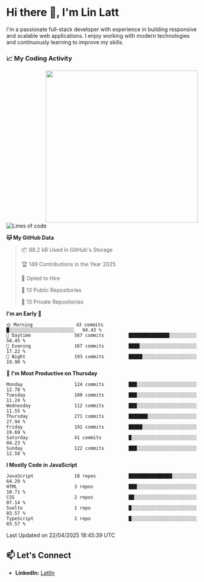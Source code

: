 # Hi there 👋, I'm Lin Latt

I'm a passionate full-stack developer with experience in building responsive and scalable web applications. I enjoy working with modern technologies and continuously learning to improve my skills.

### 📈 My Coding Activity 
<img src="https://github.com/user-attachments/assets/6cec4854-3eec-4600-9120-9be1d3cb2bfe"  width="400px" align="right">

<!--START_SECTION:waka-->
![Lines of code](https://img.shields.io/badge/From%20Hello%20World%20I%27ve%20Written-453.4%20thousand%20lines%20of%20code-blue)

**🐱 My GitHub Data** 

> 📦 88.2 kB Used in GitHub's Storage 
 > 
> 🏆 149 Contributions in the Year 2025
 > 
> 💼 Opted to Hire
 > 
> 📜 13 Public Repositories 
 > 
> 🔑 13 Private Repositories 
 > 
**I'm an Early 🐤** 

```text
🌞 Morning                43 commits          █░░░░░░░░░░░░░░░░░░░░░░░░   04.43 % 
🌆 Daytime                567 commits         ███████████████░░░░░░░░░░   58.45 % 
🌃 Evening                167 commits         ████░░░░░░░░░░░░░░░░░░░░░   17.22 % 
🌙 Night                  193 commits         █████░░░░░░░░░░░░░░░░░░░░   19.90 % 
```
📅 **I'm Most Productive on Thursday** 

```text
Monday                   124 commits         ███░░░░░░░░░░░░░░░░░░░░░░   12.78 % 
Tuesday                  109 commits         ███░░░░░░░░░░░░░░░░░░░░░░   11.24 % 
Wednesday                112 commits         ███░░░░░░░░░░░░░░░░░░░░░░   11.55 % 
Thursday                 271 commits         ███████░░░░░░░░░░░░░░░░░░   27.94 % 
Friday                   191 commits         █████░░░░░░░░░░░░░░░░░░░░   19.69 % 
Saturday                 41 commits          █░░░░░░░░░░░░░░░░░░░░░░░░   04.23 % 
Sunday                   122 commits         ███░░░░░░░░░░░░░░░░░░░░░░   12.58 % 
```


**I Mostly Code in JavaScript** 

```text
JavaScript               18 repos            ████████████████░░░░░░░░░   64.29 % 
HTML                     3 repos             ███░░░░░░░░░░░░░░░░░░░░░░   10.71 % 
CSS                      2 repos             ██░░░░░░░░░░░░░░░░░░░░░░░   07.14 % 
Svelte                   1 repo              █░░░░░░░░░░░░░░░░░░░░░░░░   03.57 % 
TypeScript               1 repo              █░░░░░░░░░░░░░░░░░░░░░░░░   03.57 % 
```




 Last Updated on 22/04/2025 18:45:39 UTC
<!--END_SECTION:waka-->

## 📫 Let's Connect

- **LinkedIn:** [Lattln](https://linkedin.com/in/lin-latt)
<!-- - **Portfolio:** [Your Portfolio](https://yourportfolio.com) -->
